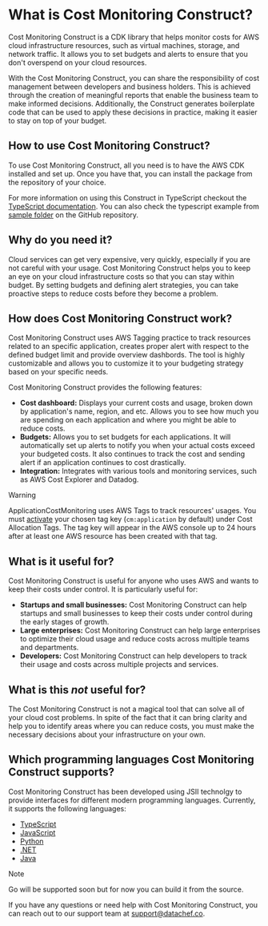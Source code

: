 # What is Cost Monitoring Construct?

Cost Monitoring Construct is a CDK library that helps monitor costs for AWS cloud infrastructure resources, such as virtual machines, storage, and network traffic. It allows you to set budgets and alerts to ensure that you don't overspend on your cloud resources.

With the Cost Monitoring Construct, you can share the responsibility of cost management between developers and business holders. This is achieved through the creation of meaningful reports that enable the business team to make informed decisions. Additionally, the Construct generates boilerplate code that can be used to apply these decisions in practice, making it easier to stay on top of your budget.

## How to use Cost Monitoring Construct?

To use Cost Monitoring Construct, all you need is to have the AWS CDK installed and set up. Once you have that, you can install the package from the repository of your choice.

For more information on using this Construct in TypeScript checkout the [TypeScript documentation](docs/typescript.md). You can also check the typescript example from [sample folder](https://github.com/DataChefHQ/cost-monitoring-construct/tree/main/sample) on the GitHub repository.

## Why do you need it?

Cloud services can get very expensive, very quickly, especially if you are not careful with your usage. Cost Monitoring Construct helps you to keep an eye on your cloud infrastructure costs so that you can stay within budget. By setting budgets and defining alert strategies, you can take proactive steps to reduce costs before they become a problem.

## How does Cost Monitoring Construct work?

Cost Monitoring Construct uses AWS Tagging practice to track resources related to an specific application, creates proper alert with respect to the defined budget limit and provide overview dashbords. The tool is highly customizable and allows you to customize it to your budgeting strategy based on your specific needs.

Cost Monitoring Construct provides the following features:

* **Cost dashboard:** Displays your current costs and usage, broken down by application's name, region, and etc. Allows you to see how much you are spending on each application and where you might be able to reduce costs.
* **Budgets:** Allows you to set budgets for each applications. It will automatically set up alerts to notify you when your actual costs exceed your budgeted costs. It also continues to track the cost and sending alert if an application continues to cost drastically.
* **Integration:** Integrates with various tools and monitoring services, such as AWS Cost Explorer and Datadog.

> [!WARNING]
> ApplicationCostMonitoring uses AWS Tags to track resources' usages. You must [activate](https://docs.aws.amazon.com/awsaccountbilling/latest/aboutv2/activating-tags.html) your chosen tag key (`cm:application` by default) under Cost Allocation Tags. The tag key will appear in the AWS console up to 24 hours after at least one AWS resource has been created with that tag.

## What is it useful for?

Cost Monitoring Construct is useful for anyone who uses AWS and wants to keep their costs under control. It is particularly useful for:

* **Startups and small businesses:** Cost Monitoring Construct can help startups and small businesses to keep their costs under control during the early stages of growth.
* **Large enterprises:** Cost Monitoring Construct can help large enterprises to optimize their cloud usage and reduce costs across multiple teams and departments.
* **Developers:** Cost Monitoring Construct can help developers to track their usage and costs across multiple projects and services.

## What is this *not* useful for?

The Cost Monitoring Construct is not a magical tool that can solve all of your cloud cost problems. In spite of the fact that it can bring clarity and help you to identify areas where you can reduce costs, you must make the necessary decisions about your infrastructure on your own.

## Which programming languages Cost Monitoring Construct supports?

Cost Monitoring Construct has been developed using JSII technolgy to provide interfaces for different modern programming languages. Currently, it supports the following languages:

* [TypeScript](https://www.npmjs.com/package/cost-monitoring-construct)
* [JavaScript](https://www.npmjs.com/package/cost-monitoring-construct)
* [Python](https://pypi.org/project/cost-monitoring-construct/)
* [.NET](https://www.nuget.org/packages/DataChef.CostMonitoringConstruct)
* [Java](https://central.sonatype.com/artifact/co.datachef/costmonitoringconstruct/1.1.0/versions)

> [!NOTE]
> Go will be supported soon but for now you can build it from the source.

If you have any questions or need help with Cost Monitoring Construct, you can reach out to our support team at [support@datachef.co](mailto:support@datachef.co).

